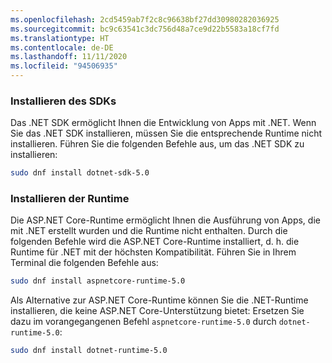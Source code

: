 ```yaml
---
ms.openlocfilehash: 2cd5459ab7f2c8c96638bf27dd30980282036925
ms.sourcegitcommit: bc9c63541c3dc756d48a7ce9d22b5583a18cf7fd
ms.translationtype: HT
ms.contentlocale: de-DE
ms.lasthandoff: 11/11/2020
ms.locfileid: "94506935"
---
```


### <a name="install-the-sdk"></a>Installieren des SDKs

Das .NET SDK ermöglicht Ihnen die Entwicklung von Apps mit .NET. Wenn Sie das .NET SDK installieren, müssen Sie die entsprechende Runtime nicht installieren. Führen Sie die folgenden Befehle aus, um das .NET SDK zu installieren:

```bash
sudo dnf install dotnet-sdk-5.0
```

### <a name="install-the-runtime"></a>Installieren der Runtime

Die ASP.NET Core-Runtime ermöglicht Ihnen die Ausführung von Apps, die mit .NET erstellt wurden und die Runtime nicht enthalten. Durch die folgenden Befehle wird die ASP.NET Core-Runtime installiert, d. h. die Runtime für .NET mit der höchsten Kompatibilität. Führen Sie in Ihrem Terminal die folgenden Befehle aus:

```bash
sudo dnf install aspnetcore-runtime-5.0
```

Als Alternative zur ASP.NET Core-Runtime können Sie die .NET-Runtime installieren, die keine ASP.NET Core-Unterstützung bietet: Ersetzen Sie dazu im vorangegangenen Befehl `aspnetcore-runtime-5.0` durch `dotnet-runtime-5.0`:

```bash
sudo dnf install dotnet-runtime-5.0
```
